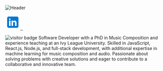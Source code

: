 ![Header](Brendan.png)

<p align="left">
  <a href="https://linkedin.com/in/brendangmcmullen/" target="_blank" rel="noopenernoreferrer"><img class="linkedin-icon" src="icons8-linkedin-48.png">&nbsp;&nbsp;</a>
</p>

<p align="left">
  <img src="https://visitor-badge.laobi.icu/badge?page_id=bgmcmullen&left_color=green&right_color=red" width="110px" alt="visitor badge"/>
  Software Developer with a PhD in Music Composition and experience teaching at an Ivy League
University. Skilled in JavaScript, React.js, Node.js, and full-stack development, with additional
expertise in machine learning for music composition and audio. Passionate about solving problems
with creative solutions and eager to contribute to a collaborative and innovative team.
</p>

